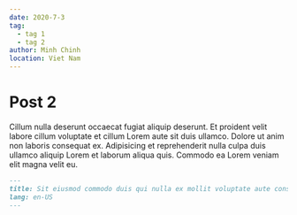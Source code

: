 ```yaml
---
date: 2020-7-3
tag: 
  - tag 1
  - tag 2
author: Minh Chinh
location: Viet Nam
---
```


# Post 2

Cillum nulla deserunt occaecat fugiat aliquip deserunt. Et proident velit labore cillum voluptate et cillum Lorem aute sit duis ullamco. Dolore ut anim non laboris consequat ex. Adipisicing et reprehenderit nulla culpa duis ullamco aliquip Lorem et laborum aliqua quis. Commodo ea Lorem veniam elit magna velit eu.

```markdown
---
title: Sit eiusmod commodo duis qui nulla ex mollit voluptate aute consectetur ex nisi commodo.
lang: en-US
---
```

